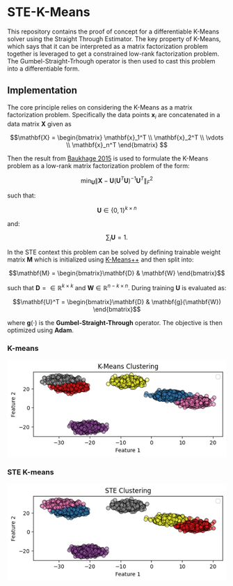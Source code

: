 # STE-K-Means

This repository contains the proof of concept for a differentiable K-Means solver using the Straight Through Estimator. The key property of K-Means, which says that it can be interpreted as a matrix factorization problem together is leveraged to get a constrained low-rank factorization problem. The Gumbel-Straight-Trhough operator is then used to cast this problem into a differentiable form.


## Implementation
The core principle relies on considering the K-Means as a matrix factorization problem. Specifically the data points $\mathbf{x}_i$ are concatenated in a data matrix $\mathbf{X}$ given as 
```math
\mathbf{X} = \begin{bmatrix} \mathbf{x}_1^T \\
    \mathbf{x}_2^T \\
    \vdots \\
    \mathbf{x}_n^T \end{bmatrix} 
```
Then the result from [Baukhage 2015](https://arxiv.org/pdf/1512.07548) is used to formulate the K-Means problem as a low-rank matrix factorization problem of the form:
```math
\min_{\mathbf{U}} \|\mathbf{X} - \mathbf{U}(\mathbf{U}^T\mathbf{U})^{-1}\mathbf{U}^T \|_F^2
```
such that:
```math
\mathbf{U} \in \{0,1\}^{k \times n}
```
and:
```math
\sum_i \mathbf{U} = 1.
```
In the STE context this problem can be solved by defining trainable weight matrix $\mathbf{M}$ which is initialized using [K-Means++](https://theory.stanford.edu/~sergei/papers/kMeansPP-soda.pdf) and then split into:
```math
\mathbf{M} = \begin{bmatrix}\mathbf{D} & \mathbf{W} \end{bmatrix}
```
such that $\mathbf{D} = \in \mathbb{R}^{k \times k}$ and $\mathbf{W} \in \mathbb{R}^{n - k \times n}$. During training $\mathbf{U}$ is evaluated as:
```math
\mathbf{U}^T = \begin{bmatrix}\mathbf{D} & \mathbf{g}(\mathbf{W}) \end{bmatrix}
```  
where $\mathbf{g}(\cdot)$ is the **Gumbel-Straight-Through** operator. The objective is then optimized using **Adam**. 

### K-means
![Model Folding Concept Figure](figures/km.png)

### STE K-means
![Model Folding Concept Figure](figures/ste.png)
